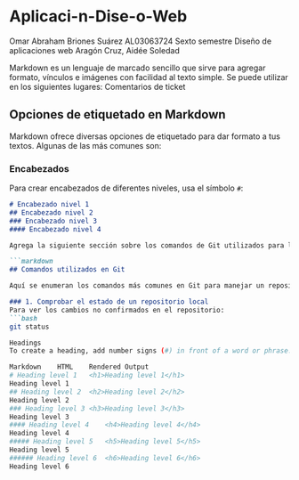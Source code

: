 # Aplicaci-n-Dise-o-Web
Omar Abraham Briones Suárez
AL03063724
Sexto semestre
Diseño de aplicaciones web
Aragón Cruz, Aidée Soledad

Markdown es un lenguaje de marcado sencillo que sirve para agregar formato, vínculos e imágenes con facilidad al texto simple. Se puede utilizar en los siguientes lugares: Comentarios de ticket

## Opciones de etiquetado en Markdown

Markdown ofrece diversas opciones de etiquetado para dar formato a tus textos. Algunas de las más comunes son:

### Encabezados
Para crear encabezados de diferentes niveles, usa el símbolo `#`:
```markdown
# Encabezado nivel 1
## Encabezado nivel 2
### Encabezado nivel 3
#### Encabezado nivel 4

Agrega la siguiente sección sobre los comandos de Git utilizados para las operaciones solicitadas. Este código también debe incluirse en tu `README.md`.

```markdown
## Comandos utilizados en Git

Aquí se enumeran los comandos más comunes en Git para manejar un repositorio.

### 1. Comprobar el estado de un repositorio local
Para ver los cambios no confirmados en el repositorio:
```bash
git status

Headings
To create a heading, add number signs (#) in front of a word or phrase. The number of number signs you use should correspond to the heading level. For example, to create a heading level three (<h3>), use three number signs (e.g., ### My Header).

Markdown	HTML	Rendered Output
# Heading level 1	<h1>Heading level 1</h1>	
Heading level 1
## Heading level 2	<h2>Heading level 2</h2>	
Heading level 2
### Heading level 3	<h3>Heading level 3</h3>	
Heading level 3
#### Heading level 4	<h4>Heading level 4</h4>	
Heading level 4
##### Heading level 5	<h5>Heading level 5</h5>	
Heading level 5
###### Heading level 6	<h6>Heading level 6</h6>	
Heading level 6

